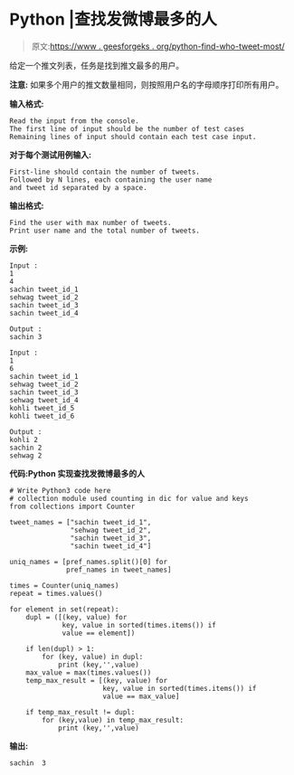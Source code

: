 # Python |查找发微博最多的人

> 原文:[https://www . geesforgeks . org/python-find-who-tweet-most/](https://www.geeksforgeeks.org/python-find-who-tweeted-the-most/)

给定一个推文列表，任务是找到推文最多的用户。

**注意:**
如果多个用户的推文数量相同，则按照用户名的字母顺序打印所有用户。

**输入格式:**

```
Read the input from the console.
The first line of input should be the number of test cases
Remaining lines of input should contain each test case input. 

```

**对于每个测试用例输入:**

```
First-line should contain the number of tweets.
Followed by N lines, each containing the user name
and tweet id separated by a space.

```

**输出格式:**

```
Find the user with max number of tweets. 
Print user name and the total number of tweets.

```

**示例:**

```
Input : 
1
4
sachin tweet_id_1
sehwag tweet_id_2
sachin tweet_id_3
sachin tweet_id_4

Output :
sachin 3

Input :
1
6
sachin tweet_id_1
sehwag tweet_id_2
sachin tweet_id_3
sehwag tweet_id_4
kohli tweet_id_5
kohli tweet_id_6

Output : 
kohli 2
sachin 2
sehwag 2

```

**代码:Python 实现查找发微博最多的人**

```
# Write Python3 code here
# collection module used counting in dic for value and keys 
from collections import Counter

tweet_names = ["sachin tweet_id_1", 
               "sehwag tweet_id_2",
               "sachin tweet_id_3",
               "sachin tweet_id_4"] 

uniq_names = [pref_names.split()[0] for
              pref_names in tweet_names]

times = Counter(uniq_names)
repeat = times.values()

for element in set(repeat):
    dupl = ([(key, value) for
             key, value in sorted(times.items()) if
             value == element])

    if len(dupl) > 1:
        for (key, value) in dupl:
            print (key,'',value)
    max_value = max(times.values())
    temp_max_result = [(key, value) for 
                       key, value in sorted(times.items()) if
                       value == max_value]

    if temp_max_result != dupl:
        for (key,value) in temp_max_result:
            print (key,'',value)

```

**输出:**

```
sachin  3
```